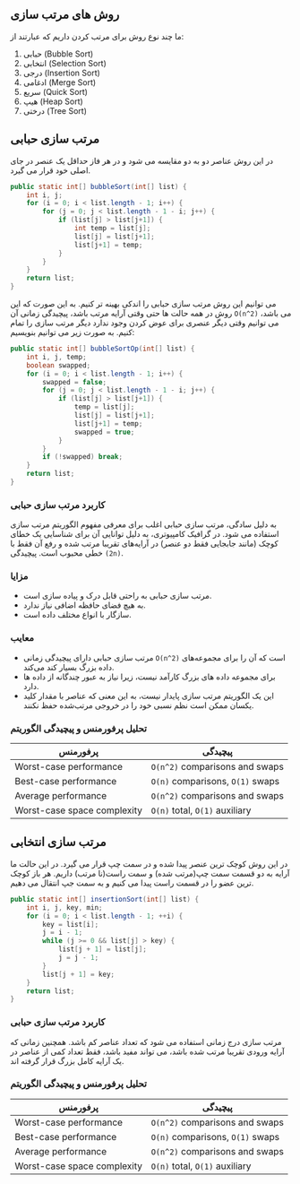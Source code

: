 ## روش های مرتب سازی
ما چند نوع روش برای مرتب کردن داریم که عبارتند از:
1. حبابی (Bubble Sort)
2. انتخابی (Selection Sort)
3. درجی (Insertion Sort)
4. ادغامی (Merge Sort)
5. سریع (Quick Sort)
6. هیپ (Heap Sort)
7. درختی (Tree Sort)

## مرتب سازی حبابی
در این روش عناصر دو به دو مقایسه می شود و در هر فاز حداقل یک عنصر در جای اصلی خود قرار می گیرد.
```java
public static int[] bubbleSort(int[] list) {
    int i, j;
    for (i = 0; i < list.length - 1; i++) {
        for (j = 0; j < list.length - 1 - i; j++) {
            if (list[j] > list[j+1]) {
                int temp = list[j];
                list[j] = list[j+1];
                list[j+1] = temp;
            }
        }
    }
    return list;
}
```
می توانیم این روش مرتب سازی حبابی را اندکی بهینه تر کنیم. به این صورت که این روش در همه حالت ها حتی وقتی آرایه مرتب باشد، پیچیدگی زمانی آن `O(n^2)` می باشد، می توانیم وقتی دیگر عنصری برای عوض کردن وجود ندارد دیگر مرتب سازی را تمام کنیم. به صورت زیر می توانیم بنویسیم:
```java
public static int[] bubbleSortOp(int[] list) {
    int i, j, temp;
    boolean swapped;
    for (i = 0; i < list.length - 1; i++) {
        swapped = false;
        for (j = 0; j < list.length - 1 - i; j++) {
            if (list[j] > list[j+1]) {
                temp = list[j];
                list[j] = list[j+1];
                list[j+1] = temp;
                swapped = true;
            }
        }
        if (!swapped) break;
    }
    return list;
}
```
### کاربرد مرتب سازی حبابی
به دلیل سادگی، مرتب‌ سازی حبابی اغلب برای معرفی مفهوم الگوریتم مرتب‌ سازی استفاده می‌ شود.
در گرافیک کامپیوتری، به دلیل توانایی آن برای شناسایی یک خطای کوچک (مانند جابجایی فقط دو عنصر) در آرایه‌های تقریبا مرتب شده و رفع آن فقط با خطی محبوب است.
پیچیدگی `(2n)`.

### مزایا
- مرتب سازی حبابی به راحتی قابل درک و پیاده سازی است.
- به هیچ فضای حافظه اضافی نیاز ندارد.
- سازگار با انواع مختلف داده است.
### معایب
- مرتب‌ سازی حبابی دارای پیچیدگی زمانی `O(n^2)` است که آن را برای مجموعه‌های داده بزرگ بسیار کند می‌کند.
- برای مجموعه داده های بزرگ کارآمد نیست، زیرا نیاز به عبور چندگانه از داده ها دارد.
- این یک الگوریتم مرتب‌ سازی پایدار نیست، به این معنی که عناصر با مقدار کلید یکسان ممکن است نظم نسبی خود را در خروجی مرتب‌شده حفظ نکنند.

### تحلیل پرفورمنس و پیچیدگی الگوریتم 
|پرفورمنس|پیچیدگی|
|------|------|
|Worst-case performance|`O(n^2)` comparisons and swaps|
|Best-case performance|`O(n)` comparisons, `O(1)` swaps|
|Average performance|`O(n^2)`  comparisons and swaps|
|Worst-case space complexity|`O(n)` total, `O(1)` auxiliary|

## مرتب سازی انتخابی
در این روش کوچک ترین عنصر پیدا شده و در سمت چپ قرار می گیرد. در این حالت ما آرایه به دو قسمت سمت چپ(مرتب شده) و سمت راست(نا مرتب) داریم. هر باز کوچک ترین عضو را در قسمت راست پیدا می کنیم و به سمت جپ انتقال می دهیم.
```java
public static int[] insertionSort(int[] list) {
    int i, j, key, min;
    for (i = 0; i < list.length - 1; ++i) {
        key = list[i];
        j = i - 1;
        while (j >= 0 && list[j] > key) {
            list[j + 1] = list[j];
            j = j - 1;
        }
        list[j + 1] = key;
    }
    return list;
}
```
### کاربرد مرتب سازی حبابی
مرتب سازی درج زمانی استفاده می شود که تعداد عناصر کم باشد. همچنین زمانی که آرایه ورودی تقریبا مرتب شده باشد، می تواند مفید باشد، فقط تعداد کمی از عناصر در یک آرایه کامل بزرگ قرار گرفته اند.

### تحلیل پرفورمنس و پیچیدگی الگوریتم
|پرفورمنس|پیچیدگی|
|------|------|
|Worst-case performance|`O(n^2)` comparisons and swaps|
|Best-case performance|`O(n)` comparisons, `O(1)` swaps|
|Average performance|`O(n^2)` comparisons and swaps|
|Worst-case space complexity|`O(n)` total, `O(1)` auxiliary|
